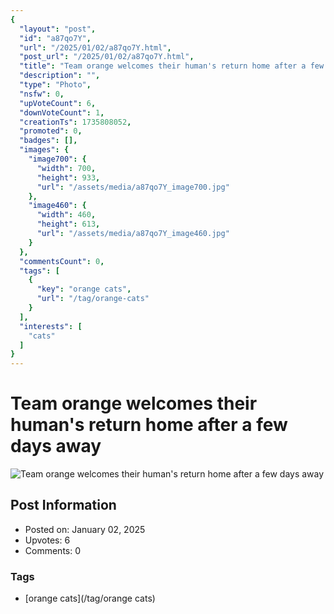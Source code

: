 ```yaml
---
{
  "layout": "post",
  "id": "a87qo7Y",
  "url": "/2025/01/02/a87qo7Y.html",
  "post_url": "/2025/01/02/a87qo7Y.html",
  "title": "Team orange welcomes their human's return home after a few days away",
  "description": "",
  "type": "Photo",
  "nsfw": 0,
  "upVoteCount": 6,
  "downVoteCount": 1,
  "creationTs": 1735808052,
  "promoted": 0,
  "badges": [],
  "images": {
    "image700": {
      "width": 700,
      "height": 933,
      "url": "/assets/media/a87qo7Y_image700.jpg"
    },
    "image460": {
      "width": 460,
      "height": 613,
      "url": "/assets/media/a87qo7Y_image460.jpg"
    }
  },
  "commentsCount": 0,
  "tags": [
    {
      "key": "orange cats",
      "url": "/tag/orange-cats"
    }
  ],
  "interests": [
    "cats"
  ]
}
---
```


# Team orange welcomes their human's return home after a few days away

![Team orange welcomes their human's return home after a few days away](/assets/media/a87qo7Y_image700.jpg)

## Post Information

- Posted on: January 02, 2025
- Upvotes: 6
- Comments: 0

### Tags

- [orange cats](/tag/orange cats)
